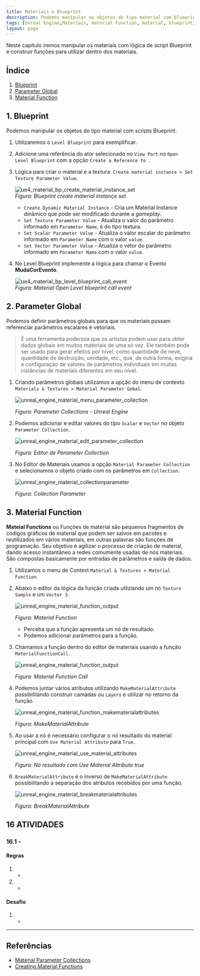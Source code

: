 ```yaml
---
title: Materiais e Blueprint
description: Podemos manipular os objetos do tipo material com blueprint.
tags: [Unreal Engine,Materiais, material Function, material, blueprint]
layout: page
---
```


Neste capítulo iremos manipular os materiais com lógica de script Blueprint e construir funções para utilizar dentro dos materiais.

## Índice
1. [Blueprint](#1)
1. [Parameter Global](#2)
1. [Material Function](#3)

<a name="1"></a>
## 1. Blueprint
Podemos manipular os objetos do tipo material com scripts Blueprint.

1. Utilizaremos o `Level Blueprint` para exemplificar.
1. Adicione uma referência do ator selecionado no `View Port` no `Open Level Blueprint` com a opção `Create a Reference to `.
1. Lógica para criar o material e a textura: `Create material instance > Set Texture Parameter Value`.

    ![ue4_material_bp_create_material_instance_set](imagens/materiais/ue4_material_bp_create_material_instance_set.jpg)   
    *Figura: Blueprint create material instance set*

    - `Create Dynamic Material Instance` - Cria um Material Instance dinâmico que pode ser modificado durante a *gameplay*.
    - `Set Texture Parameter Value` - Atualiza o valor do parâmetro informado em `Parameter Name`, é do tipo textura.
    - `Set Scalar Parameter Value` - Atualiza o valor escalar do parâmetro informado em `Parameter Name` com o valor `value`.
    - `Set Vector Parameter Value` - Atualiza o vetor do parâmetro informado em `Parameter Name` com o valor `value`.

1. No Level Blueprint implemente a lógica para chamar o Evento **MudaCorEvento**.

    ![ue4_material_bp_level_blueprint_call_event](imagens/materiais/ue4_material_bp_level_blueprint_call_event.jpg)   
    *Figura: Material Open Level blueprint call event*

<a name="2"></a>
## 2. Parameter Global
Podemos definir parâmetros globais para que os materiais possam referenciar parâmetros escalares e vetoriais.
> É uma ferramenta poderosa que os artistas podem usar para obter dados globais em muitos materiais de uma só vez. Ele também pode ser usado para gerar efeitos por nível, como quantidade de neve, quantidade de destruição, umidade, etc., que, de outra forma, exigiria a configuração de valores de parâmetros individuais em muitas instâncias de materiais diferentes em seu nível.

1. Criando parâmetros globais utilizamos a opção do menu de contexto `Materials & Textures > Material Parameter Gobal`.

    ![unreal_engine_material_menu_parameter_collection](imagens/materiais/unreal_engine_material_menu_parameter_collection.jpg)

    *Figura: Parameter Collections - Unreal Engine*

1. Podemos adicionar e editar valores do tipo `Scalar` e `Vector` no objeto `Parameter Collection`.

    ![unreal_engine_material_edit_parameter_collection](imagens/materiais/unreal_engine_material_edit_parameter_collection.jpg)

    *Figura: Editor de Parameter Collection*

1. No Editor de Materiais usamos a opção `Material Parameter Collection` e selecionamos o objeto criado com os parâmetros em `Collection`.

    ![unreal_engine_material_collectionparameter](imagens/materiais/unreal_engine_material_collectionparameter.jpg)

    *Figura: Collection Parameter*

<a name="3"></a>
## 3. Material Function
**Mateial Functions** ou Funções de material são pequenos fragmentos de códigos gráficos de material que podem ser salvos em pacotes e reutilizados em vários materiais, em outras palavras são funções de programação. Seu objetivo é agilizar o processo de criação de material, dando acesso instantâneo a redes comumente usadas de nós materiais.    
São compostas basicamente por entradas de parâmetros e saída de dados.

1. Utilizamos o menu de Context `Material & Textures > Material Function`.
1. Abaixo o editor da lógica da função criada utilziando um nó  `Texture Sample` e um `Vector 3`.

    ![unreal_engine_material_function_output](imagens/materiais/unreal_engine_material_function_output.jpg)

    *Figura: Material Function*

    - Perceba que a função apresenta um nó de resultado.
    - Podemos adicionar parâmetros para a função.

1. Chamamos a função dentro do editor de materiais usando a função `MaterialFunctionCall`.

    ![unreal_engine_material_function_output](imagens/materiais/unreal_engine_material_function_call.jpg)

    *Figura: Material Function Call*

1. Podemos juntar vários atributos utilizando `MakeMaterialAttribute` possibilitando construir camadas ou `Layers` e utilizar no retorno da função.

    ![unreal_engine_material_function_makematerialattributes](imagens/materiais/unreal_engine_material_function_makematerialattributes.jpg)

    *Figura: MakeMaterialAttribute*
1. Ao usar a nó é necessário configurar o nó resultado do material principal com `Use Material Attribute` para `True`.

    ![unreal_engine_material_use_material_attributes](imagens/materiais/unreal_engine_material_use_material_attributes.jpg)

    *Figura: Nó resultado com Use Material Attribute true*
1. `BreakMaterialAttribute` é o inverso de `MakeMaterialAttribute` possibilitando a separação dos atributos recebidos por uma função.

    ![unreal_engine_material_breakmaterialattributes](imagens/materiais/unreal_engine_material_breakmaterialattributes.jpg)

    *Figura: BreakMaterialAttribute*

<a name="16"></a>
## 16 ATIVIDADES
<a name="16.1"></a>
### 16.1 -
#### Regras
1. -
1. -

#### Desafio      
1. -

***

## Referências
- [Material Parameter Collections](https://www.unrealengine.com/en-US/blog/material-parameter-collections)
- [Creating Material Functions](https://docs.unrealengine.com/4.26/en-US/RenderingAndGraphics/Materials/HowTo/Making_Functions/)

